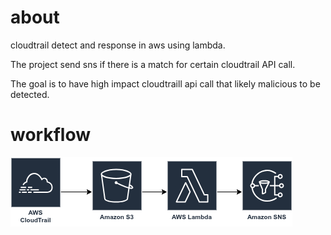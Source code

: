 # about
cloudtrail detect and response in aws using lambda.

The project send sns if there is a match for certain cloudtrail API call.

The goal is to have high impact cloudtraill api call that likely malicious to be detected.

# workflow

![ctdr](assets/img/CTDR.drawio.png)